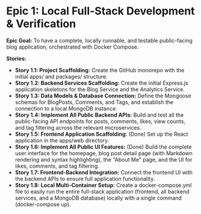 # Epic 1: Local Full-Stack Development & Verification

**Epic Goal:** To have a complete, locally runnable, and testable public-facing blog application, orchestrated with Docker Compose.

**Stories:**

*   **Story 1.1: Project Scaffolding:** Create the GitHub monorepo with the initial apps/ and packages/ structure.
*   **Story 1.2: Backend Services Scaffolding:** Create the initial Express.js application skeletons for the Blog Service and the Analytics Service.
*   **Story 1.3: Data Models & Database Connection:** Define the Mongoose schemas for BlogPosts, Comments, and Tags, and establish the connection to a local MongoDB instance.
*   **Story 1.4: Implement All Public Backend APIs:** Build and test all the public-facing API endpoints for posts, comments, likes, view counts, and tag filtering across the relevant microservices.
*   **Story 1.5: Frontend Application Scaffolding:** (Done) Set up the React application in the apps/web directory.
*   **Story 1.6: Implement All Public UI Features:** (Done) Build the complete user interface for the homepage, blog post detail page (with Markdown rendering and syntax highlighting), the "About Me" page, and the UI for likes, comments, and tag filtering.
*   **Story 1.7: Frontend-Backend Integration:** Connect the frontend UI with the backend APIs to ensure full application functionality.
*   **Story 1.8: Local Multi-Container Setup:** Create a docker-compose.yml file to easily run the entire full-stack application (frontend, all backend services, and a MongoDB database) locally with a single command (docker-compose up).
